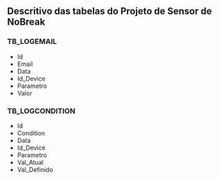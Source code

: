 ## Descritivo das tabelas do Projeto de Sensor de NoBreak

### TB_LOGEMAIL
* Id
* Email
* Data
* Id_Device
* Parametro
* Valor

### TB_LOGCONDITION
* Id
* Condition
* Data
* Id_Device
* Parametro
* Val_Atual
* Val_Definido